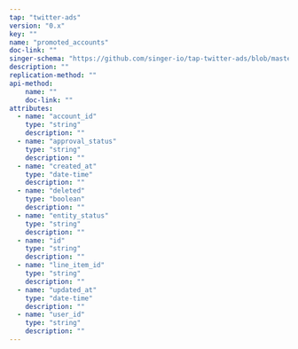 ```yaml
---
tap: "twitter-ads"
version: "0.x"
key: ""
name: "promoted_accounts"
doc-link: ""
singer-schema: "https://github.com/singer-io/tap-twitter-ads/blob/master/tap_twitter_ads/schemas/promoted_accounts.json"
description: ""
replication-method: ""
api-method:
    name: ""
    doc-link: ""
attributes:
  - name: "account_id"
    type: "string"
    description: ""
  - name: "approval_status"
    type: "string"
    description: ""
  - name: "created_at"
    type: "date-time"
    description: ""
  - name: "deleted"
    type: "boolean"
    description: ""
  - name: "entity_status"
    type: "string"
    description: ""
  - name: "id"
    type: "string"
    description: ""
  - name: "line_item_id"
    type: "string"
    description: ""
  - name: "updated_at"
    type: "date-time"
    description: ""
  - name: "user_id"
    type: "string"
    description: ""
---
```

